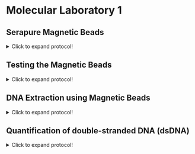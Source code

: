 # Molecular Laboratory 1

## Serapure Magnetic Beads

<details>
  <summary>Click to expand protocol!</summary>

  >Magnetic Beads are used for extracting genomic DNA, removing small unwanted nucleic acids (e.g. primers, adapaters), and size selection. Modified from B. Faircloth and T. Glenn protocol (UCLA, 2011). Original protocol by Rohland and Reich [2012](https://www.ncbi.nlm.nih.gov/pmc/articles/PMC3337438/).

**Materials**

* Sera-Mag Speedbeads
* PEG-8000
* 0.5 M EDTA, pH 8.0
* 1.0 M Tris, pH 8.0
* Tween 20
* 5.0 M NaCl
* Nuclease-free water
* Magnetic tube rack
* One 1.5 mL microcentifuge tube
* Two 50 mL conical (falcon) tubes

**Protocol**
1. In a 50 mL conical (falcon) tube using sterile solutions prepare the TE Buffer 
      * 500 uL 1 M Tris
      * 100 uL 0.5 M EDTA
      * Fill the tube up to the 50 mL line with nuclease-free water
>This will create 50 mL of TE Buffer (10 mM Tris-HCL, 1 mM EDTA)

2. Mix Sera-Mag Speedbeads thoroughly and transfer 1 mL to an empty 1.5 mL microcentrifuge tube. 

3. Place the 1.5 mL tube with Speebeads on the magnetic rack until beads are drawn to magnet (~5 minutes)

4. Remove supernatant with a P1000 pipetter and discard. Remove any remaining supernatant with a P100 or P200 pipetter. 

5. Add 1 mL of TE Buffer to the beads, remove from magnet, vortex (mix), and then return to the magenet rack. Allow beads to be drawn to magnent (~5 minutes).

6. Remove supernatant with a P1000 pipetter and discard. Remove any remaining supernatant with a P100 or P200 pipetter. 

7. Add 1 mL of TE Buffer to the beads, remove from magnet, vortex (mix), and then return to the magenet rack. Allow beads to be drawn to magnent (~5 minutes).

8. Remove supernatant with a P1000 pipetter and discard. Remove any remaining supernatant with a P100 or P200 pipetter. 

9. Add 1 mL of TE Buffer to the beads, remove from magnet, vortex (mix), and then place in a normal tube rack.
>This will clean and prepare the beads for incorporation into the final solution

10. Add 9 g PEG-8000 to a new, sterile 50 mL conical tube.

11. Add 10 mL 5 M NaCl to the conical tube.

12. Add 500 uL 1 M Tris-HCL to conical tube.

13. Add 100 uL 0.5 M EDTA to conical tube. 

14. Fill the tube up to ~49 mL with nuclease-free water. 

15. Place conical tube on a mixer (or mix by hand) for 3-5 minutes until the PEG-8000 goes into solution. 

16. Add 17.5 uL Tween 20 to conical and gently mix. 
>This will prepare the final solution for the beads.

17. Add the 1 mL Speedbead + TE buffer solution into the 50 mL conical tube. 

18. Fill conical tube up to the 50 mL mark with nuclease-free water (if necessary). Gently mix until entire solution is brown. 
>This is the final bead mixture for DNA extraction, cleaning, and size selection.

19. Wrap the 50 mL conical tube in aluminium foil to protect it from light. Store at 4 C. 

20. Aliquot the mixture into multiple 1.5 mL microcentrifuge tubes for convenient use and contamination avoidance. 
   
</details>

## Testing the Magnetic Beads

<details>
  <summary>Click to expand protocol!</summary>

> Before we use any of our precious samples, we want to be confident that the magenetic bead solution works. In this section we will use different amounts of Serapure beads to confirm we can control the size of DNA fragments retained after cleaning. 

**Materials**

* Agarose
* 1X TAE Buffer
* 100% Ethanol
* Nuclease-free water
* Scale
* Microwave
* Electrophoresis rig with power source
* DNA Ladder (for testing beads)
* Gel loading dye
* Gel stain (e.g. SYBR safe)
* Parafilm
* Magnetic rack
* 50 mL conical (falcon) tubes
* 1.5 mL microcentrifuge tubes
  
**Protocol**
1. Prepare a 1% TAE gel for electrophoresis. At the NHM, we can use a small gel casting frame which will require:
      * 0.75 g Agarose
      * 75 mL 1X TAE Buffer
      * 4 uL of SYBR safe or Gel Red DNA stain

2. Mix the Agarose and TAE Buffer in a glass flask. Microwave the flask until the the Agarose goes into solution (Don't let the flask boil over!)
  
3. Use hot pads to remove the flask from the microwave and allow to cool on the lab bench until you can safely touch the glass. Add the SYBR safe stain to the flask using a pipetter. Mix gently by hand.  

4. Carefully pour the solution into the casting tray and allow to solidify (usually ~20-30 mins)
>This will create the gel needed to test the beads

5. Prepare fresh aliquots of 70% Ethanol. This can be done using the 50 mL conical tubes. Fill the conical up to the 35 mL mark using 100% ethanol. Then fill to the 50 mL mark using sterile nuclease-free water.

6. Mix 3 uL of DNA Ladder with 17 uL of nuclease-free water in a 1.5 mL microcentrifuge tube. Repeat this five times so that you have six tubes with 20 uL of Ladder + water.

7. Add the following amounts of Serapure bead solution to the tubes:
    * Tube 1 - 60 uL (3.0X)
    * Tube 2 - 50 uL (2.5X)
    * Tube 3 - 40 uL (2.0X)
    * Tube 4 - 30 uL (1.5X)
    * Tube 5 - 20 uL (1.0X)
    * Tube 6 - 10 uL (0.5X)
  
>Follow the protocol below for each of the six tubes. This can be done at the same time using a magnet rack that fits multiple tubes. 

8. After adding the Serapure beads incubate at room temperature for 5 mins.

9. Place 1.5 mL tube on magnet rack. Allow beads to seperate (~5 min)

10. Remove supernatant with a P1000 pipetter and discard. Remove any remaining supernatant with a P100 or P200 pipetter.

11. Add 500 uL of 70% ethanol and let stand for 1 min (Wash No. 1)

12. Remove supernatant as in Step 10.

13. Add 500 uL of 70% ethanol and let stand for 1 min (Wash No. 2)
  
14. Remove supernatant as in Step 10.
  
15. Allow beads to sit until there is no residual ethanol on the sides of the tube. This usually takes about 2-3 mins. 

16. Add 20 uL nuclease-free water to dried beads and resuspend the beads in solution by removing the tube from the magnet rack. This may require gently flicking the tube to get the beads back into solution. You may then need to centrifuge the tube to return the beads to the solution to the bottom of the tube. 

17. Place 1.5 mL tube on magnet rack. Allow beads to seperate (~5 min)
>The DNA in the ladder has now been through the entire cleaning process.  
  
18. Once the beads have migrated to the magnet and the solution is clear, remove 5 uL of solution and mix with 2 uL of Gel Loading Dye on a piece of Parafilm.

19. Load the 7 uL of Serapure-processed DNA Ladder + loading dye into your gel (which should now be placed in the Electrophoresis Rig) and run using the Power Source.   
  
>If the bead solution is effective we should see that small ladder fragments (<150 bp), were lost when using dilute concentrations of beads (e.g. 0.5X), but retained when using higher concentrations of beads (e.g. 3.0X).  
  
</details>

## DNA Extraction using Magnetic Beads

<details>
  <summary>Click to expand protocol!</summary>

>Here we will use Magnetic Beads to extract DNA. Protocol modified from M. Fujita (UTA, 2013). 

**Materials**

* Proteinase K
* 5.0 M NaCl
* 1.0 M Tris, pH 8.0
* 0.5 M EDTA, pH 8.0
* 20% SDS
* Agarose
* 1X TAE Buffer
* 100% Ethanol
* Nuclease-free water
* Magnetic rack
* 50 mL conical (falcon) tubes
* 1.5 mL microcentrifuge tubes
  
**Protocol**
1. Prepare Lysis Buffer for tissue digestion in a new, sterile 50 mL conical (falcon) tube.
  
2. Add 1 mL of 5.0 M NaCL to the empty conical tube.

3. Add 5 mL of 1.0 M Tris to the conical tube. 

4. Add 2.5 mL of 0.5 M EDTA to the conical tube.
  
5. Add 2.5 mL of 10% SDS to the conical tube.
  
6. Using sterile, nuclease-free water fill the conical tube up to the 50 mL line. 
>This will make a Lysis Buffer with the following concentrations: 100 mM NaCL, 100 mM Tris, 25 mM EDTA, 0.5% SDS. 
  
7. Place ~3 mg of tissue in a 1.5 mL microcentrifuge tube containing 100 uL Lysis Buffer and 5 uL of Proteinase K.
  
8. Incubate at 55 C for a few hours (or overnight if necessary). During the digestion phase, occasionally remove the 1.5 mL tube and vortex to agitate the dissolving tissue. Once the tissue is digested into solution, move onto Step 9. 
>At this point the cells have been lysed and the DNA is in solution with other macromolecules

9. Remove sample from incubator and allow to reach room temperature.   
  
10. Add 180 uL of Serapure bead solution to the digested tissue. Make sure the Serapure beads are resuspended and the solution is dark brown before adding it to the sample.
  
11. After adding the Serapure beads incubate at room temperature for 5 mins.

12. Place 1.5 mL tube on magnet rack. Allow beads to seperate (~5 min)

13. Remove supernatant with a P1000 pipetter and discard. Remove any remaining supernatant with a P100 or P200 pipetter.

14. Add 500 uL of 70% ethanol and let stand for 1 min (Wash No. 1)

15. Remove supernatant as in Step 13.

16. Add 500 uL of 70% ethanol and let stand for 1 min (Wash No. 2)
  
17. Remove supernatant as in Step 13.
  
18. Allow beads to sit until there is no residual ethanol on the sides of the tube. This usually takes about 2-3 mins.
  
19. While waiting for the final bead drying, let's make a solution 10 mM Tris (this will be used substantially to elute DNA throughout the course). In a 50 mL conical (falcon) tube mix the following:
  * 500 uL 1M TRIS
  * 49.5 mL nuclease-free water
>This is your DNA storage buffer
  
20. Add 200 uL 10 mM Tris to dried beads and resuspend the beads in solution by removing the tube from the magnet rack. This may require gently flicking the tube to get the beads back into solution. You may then need to centrifuge the tube to return the beads to the solution to the bottom of the tube. 

21. Place 1.5 mL tube on magnet rack. Allow beads to seperate (~5 min)
>The purified DNA is now in the supernatant.
  
22. Remove 200 uL extracted DNA and place in a new, sterile 1.5 mL microcentifuge tube. 
  
</details>
  
## Quantification of double-stranded DNA (dsDNA)  

<details>
  <summary>Click to expand protocol!</summary>

>Here we will quantify DNA extracts using a fluorometer. This is important because only double-stranded DNAs will be used in the NGS library preparations. 

**Materials**
  
* Extracted DNA from five samples  
* Qubit HS dsDNA reagent kit
  * HS Buffer
  * Fluorecent Dye
  * HS Standard 1
  * HS Standard 2
* Qubit fluorometer
* Crystal-clear Axygen microcentrifuge tubes

**Protocol**  
>This protocol is written for use with 1 uL of DNA extract. For samples that are likely to have very little dsDNA, it can be modified so that more template is used. 

1. First we need to make a Master Mix from the Qubit reagents. For each sample (+ the two size standards) we need to combine 1 uL of Dye with 199 uL of buffer. 
>In our case this means we add 7 uL of dye with 1393 uL of buffer

2. Add 190 uL of Master Mix to two Axygen tubes (these will be used for the Size Standard DNA).

3. Add 10 uL of HS Standard 1 to the first Axygen tube.
  
4. Add 10 uL of HS Standard 2 to the second Axygen tube. 
  
5. Add 199 uL of Master Mix to five Axygen tubes (these will be used for the sample DNA).
  
6. To each of the five sample tubes, add 1 uL of your DNA extract from each sample. 
>At this point, you should have seven tubes, each with 200 uL of liquid in them (two size standards and five samples). 

7. Vortex each of the tubes and then spin down using a lab bench mini-centrifuge. Allow to sit at room temperature for 5 mins. 
  
8. Turn on the Qubit fluorometer. Select the appropriate assay kit from the home menu. 
  
9. Follow the instructions for inserting the size standards. 
  
10. Once calibrated, conduct a reading on each of the DNA extract samples and note the concentrations (in ng/uL) 
>Note: In order to get the concentrations in ng/uL format, you may need to modify the units on the Qubit fluorometer. 
  
11. These concentrations will be used to determine how many uL of DNA extract we use for the start of our library preparation protocol in the next Molecular Laboratory [Unit 2](https://github.com/nhm-herpetology/museum-NGS-training/tree/main/Unit_02/Molecular_Lab). 

12. Discard the used Axygen tubes at the end of the laboratory session. 
  
</details>
